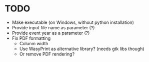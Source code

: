 # TODO
* Make executable (on Windows, without python installation)
* Provide input file name as parameter (?)
* Provide event year as a parameter (?)
* Fix PDF formatting
  * Colunm width
  * Use WasyPrint as alternative library? (needs gtk libs though)
  * Or remove PDF rendering?